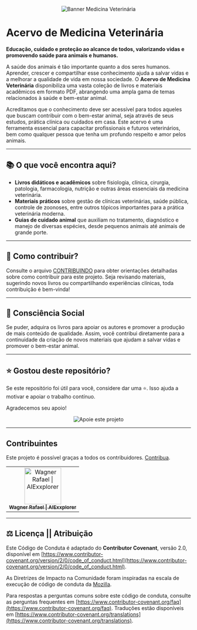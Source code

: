 <p align="center">
  <img src="" alt="Banner Medicina Veterinária" />
</p>

# Acervo de Medicina Veterinária

**Educação, cuidado e proteção ao alcance de todos, valorizando vidas e promovendo saúde para animais e humanos.**

A saúde dos animais é tão importante quanto a dos seres humanos. Aprender, crescer e compartilhar esse conhecimento ajuda a salvar vidas e a melhorar a qualidade de vida em nossa sociedade. O **Acervo de Medicina Veterinária** disponibiliza uma vasta coleção de livros e materiais acadêmicos em formato PDF, abrangendo uma ampla gama de temas relacionados à saúde e bem-estar animal. 

Acreditamos que o conhecimento deve ser acessível para todos aqueles que buscam contribuir com o bem-estar animal, seja através de seus estudos, prática clínica ou cuidados em casa. Este acervo é uma ferramenta essencial para capacitar profissionais e futuros veterinários, bem como qualquer pessoa que tenha um profundo respeito e amor pelos animais.

---

## 📚 O que você encontra aqui?

- **Livros didáticos e acadêmicos** sobre fisiologia, clínica, cirurgia, patologia, farmacologia, nutrição e outras áreas essenciais da medicina veterinária.
- **Materiais práticos** sobre gestão de clínicas veterinárias, saúde pública, controle de zoonoses, entre outros tópicos importantes para a prática veterinária moderna.
- **Guias de cuidado animal** que auxiliam no tratamento, diagnóstico e manejo de diversas espécies, desde pequenos animais até animais de grande porte.

---

## 🚀 Como contribuir?

Consulte o arquivo [CONTRIBUINDO](https://github.com/AIExxplorer/ACERVO_DE_MEDICINA_VETERINARIA/blob/main/CONTRIBUINDO.md) para obter orientações detalhadas sobre como contribuir para este projeto. Seja revisando materiais, sugerindo novos livros ou compartilhando experiências clínicas, toda contribuição é bem-vinda!

---

## 🌱 Consciência Social

Se puder, adquira os livros para apoiar os autores e promover a produção de mais conteúdo de qualidade. Assim, você contribui diretamente para a continuidade da criação de novos materiais que ajudam a salvar vidas e promover o bem-estar animal.

---

## ⭐️ Gostou deste repositório?

Se este repositório foi útil para você, considere dar uma ⭐️. Isso ajuda a motivar e apoiar o trabalho contínuo.

Agradecemos seu apoio!

<p align="center">
  <img src="https://utfs.io/f/83997afe-4b9a-44f6-82d1-53bf97c0a646-gapx1c.gif" alt="Apoie este projeto" />
</p>

---

## Contribuintes

Este projeto é possível graças a todos os contribuidores. [Contribua](https://github.com/AIExxplorer/ACERVO_DE_MEDICINA_VETERINARIA/blob/main/CONTRIBUINDO.md).

<table>

<td align="center">
    <a href="https://github.com/AIExxplorer">
      <img
        src="https://avatars.githubusercontent.com/u/132309825?v=4"
        width="100px;"
        alt="Wagner Rafael | AIExxplorer"
        />
      <br />
      <sub>
        <b>Wagner Rafael | AIExxplorer</b>
      </sub>
    </a>
</td>

<!-- ------INSIRA SUA CONTRIBUICAO ACIMA DESTA LINHA -->
</table>

<!-- EXEMPLO DE CONTRIBUINTE -->
<!-- <td align="center">
    <a href="LINK DO SEU GITHUB">
      <img
        src="LINK DA SUA FOTO DO GITHUB"
        width="100px;"
        alt="SEU NOME"
        />
      <br />
      <sub>
        <b>SEU NOME</b>
      </sub>
    </a>
</td> -->

---

## ⚖️ Licença || Atribuição

Este Código de Conduta é adaptado do **Contributor Covenant**, versão 2.0, disponível em [https://www.contributor-covenant.org/version/2/0/code_of_conduct.html](https://www.contributor-covenant.org/version/2/0/code_of_conduct.html).

As Diretrizes de Impacto na Comunidade foram inspiradas na escala de execução de código de conduta da [Mozilla](https://github.com/mozilla/diversity).

Para respostas a perguntas comuns sobre este código de conduta, consulte as perguntas frequentes em [https://www.contributor-covenant.org/faq](https://www.contributor-covenant.org/faq). Traduções estão disponíveis em [https://www.contributor-covenant.org/translations](https://www.contributor-covenant.org/translations).
